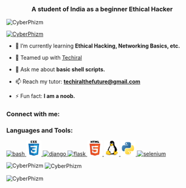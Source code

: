 <h3 align="center">A student of India as a beginner Ethical Hacker</h3>

<p align="left"> <img src="https://komarev.com/ghpvc/?username=CyberPhizm&label=Profile%20views&color=0e75b6&style=flat" alt="CyberPhizm" /> </p>

<p align="left"> <a href="https://github.com/ryo-ma/github-profile-trophy"><img src="https://github-profile-trophy.vercel.app/?username=CyberPhizm" alt="CyberPhizm" /></a> </p>

- 🌱 I’m currently learning **Ethical Hacking, Networking Basics, etc.**

- 👯 Teamed up with [Techiral](https://github.com/Techiral/)

- 💬 Ask me about **basic shell scripts.**

- 📫 Reach my tutor: **techiralthefuture@gmail.com**

- ⚡ Fun fact: **I am a noob.**

<h3 align="left">Connect with me:</h3>
<p align="left">
</p>

<h3 align="left">Languages and Tools:</h3>
<p align="left"> <a href="https://www.gnu.org/software/bash/" target="_blank" rel="noreferrer"> <img src="https://www.vectorlogo.zone/logos/gnu_bash/gnu_bash-icon.svg" alt="bash" width="40" height="40"/> </a> <a href="https://www.w3schools.com/css/" target="_blank" rel="noreferrer"> <img src="https://raw.githubusercontent.com/devicons/devicon/master/icons/css3/css3-original-wordmark.svg" alt="css3" width="40" height="40"/> </a> <a href="https://www.djangoproject.com/" target="_blank" rel="noreferrer"> <img src="https://cdn.worldvectorlogo.com/logos/django.svg" alt="django" width="40" height="40"/> </a> <a href="https://flask.palletsprojects.com/" target="_blank" rel="noreferrer"> <img src="https://www.vectorlogo.zone/logos/pocoo_flask/pocoo_flask-icon.svg" alt="flask" width="40" height="40"/> </a> <a href="https://www.w3.org/html/" target="_blank" rel="noreferrer"> <img src="https://raw.githubusercontent.com/devicons/devicon/master/icons/html5/html5-original-wordmark.svg" alt="html5" width="40" height="40"/> </a> <a href="https://www.linux.org/" target="_blank" rel="noreferrer"> <img src="https://raw.githubusercontent.com/devicons/devicon/master/icons/linux/linux-original.svg" alt="linux" width="40" height="40"/> </a> <a href="https://www.python.org" target="_blank" rel="noreferrer"> <img src="https://raw.githubusercontent.com/devicons/devicon/master/icons/python/python-original.svg" alt="python" width="40" height="40"/> </a> <a href="https://www.selenium.dev" target="_blank" rel="noreferrer"> <img src="https://raw.githubusercontent.com/detain/svg-logos/780f25886640cef088af994181646db2f6b1a3f8/svg/selenium-logo.svg" alt="selenium" width="40" height="40"/> </a> </p>

<p><img align="left" src="https://github-readme-stats.vercel.app/api/top-langs?username=CyberPhizm&show_icons=true&theme=tokyonight&title_color=0ee112&locale=en&layout=compact" alt="CyberPhizm" /></p>

<p>&nbsp;<img align="center" src="https://github-readme-stats.vercel.app/api?username=CyberPhizm&show_icons=true&locale=en" alt="CyberPhizm" /></p>

<p><img align="center" src="https://github-readme-streak-stats.herokuapp.com/?user=CyberPhizm&" alt="CyberPhizm" /></p>

